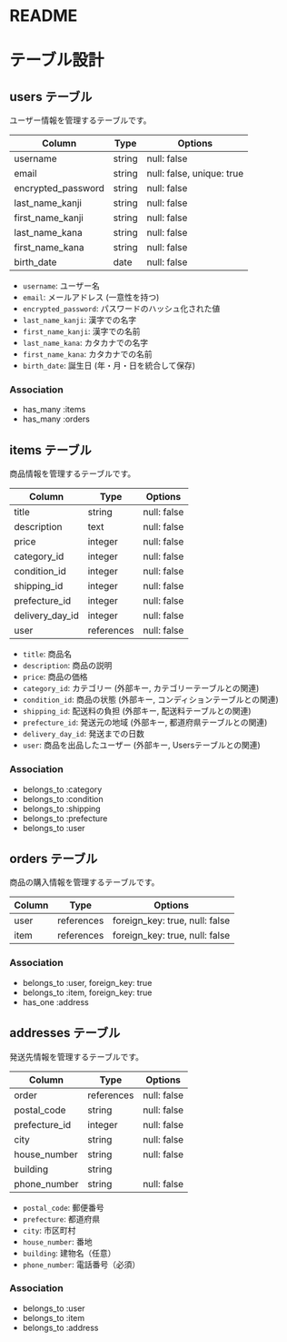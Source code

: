 # README
# テーブル設計

## users テーブル

ユーザー情報を管理するテーブルです。

| Column             | Type    | Options                       |
| ------------------ | ------- | ----------------------------- |
| username           | string  | null: false                   |
| email              | string  | null: false, unique: true     |
| encrypted_password | string  | null: false                   |
| last_name_kanji    | string  | null: false                   |
| first_name_kanji   | string  | null: false                   |
| last_name_kana     | string  | null: false                   |
| first_name_kana    | string  | null: false                   |
| birth_date         | date    | null: false                   |

- `username`: ユーザー名
- `email`: メールアドレス (一意性を持つ)
- `encrypted_password`: パスワードのハッシュ化された値
- `last_name_kanji`: 漢字での名字
- `first_name_kanji`: 漢字での名前
- `last_name_kana`: カタカナでの名字
- `first_name_kana`: カタカナでの名前
- `birth_date`: 誕生日 (年・月・日を統合して保存)

### Association
- has_many :items
- has_many :orders

## items テーブル

商品情報を管理するテーブルです。

| Column           | Type       | Options       |
| ---------------- | ---------- | ------------- |
| title            | string     | null: false   |
| description      | text       | null: false   |
| price            | integer    | null: false   |
| category_id      | integer    | null: false   |
| condition_id     | integer    | null: false   |
| shipping_id      | integer    | null: false   |
| prefecture_id    | integer    | null: false   |
| delivery_day_id  | integer    | null: false   |
| user             | references | null: false   |

- `title`: 商品名
- `description`: 商品の説明
- `price`: 商品の価格
- `category_id`: カテゴリー (外部キー, カテゴリーテーブルとの関連)
- `condition_id`: 商品の状態 (外部キー, コンディションテーブルとの関連)
- `shipping_id`: 配送料の負担 (外部キー, 配送料テーブルとの関連)
- `prefecture_id`: 発送元の地域 (外部キー, 都道府県テーブルとの関連)
- `delivery_day_id`: 発送までの日数
- `user`: 商品を出品したユーザー (外部キー, Usersテーブルとの関連)

### Association
- belongs_to :category
- belongs_to :condition
- belongs_to :shipping
- belongs_to :prefecture
- belongs_to :user

## orders テーブル

商品の購入情報を管理するテーブルです。

| Column      | Type       | Options                        |
| ----------- | ---------- | ------------------------------ |
| user        | references | foreign_key: true, null: false |
| item        | references | foreign_key: true, null: false |

### Association
- belongs_to :user, foreign_key: true
- belongs_to :item, foreign_key: true
- has_one :address

## addresses テーブル

発送先情報を管理するテーブルです。

| Column           | Type       | Options                        |
| ---------------- | ---------- | ------------------------------ |
| order            | references | null: false                    |
| postal_code      | string     | null: false                    |
| prefecture_id    | integer    | null: false                    |
| city             | string     | null: false                    |
| house_number     | string     | null: false                    |
| building         | string     |                                |
| phone_number     | string     | null: false                    |

- `postal_code`: 郵便番号
- `prefecture`: 都道府県
- `city`: 市区町村
- `house_number`: 番地
- `building`: 建物名（任意）
- `phone_number`: 電話番号（必須）

### Association
- belongs_to :user
- belongs_to :item
- belongs_to :address
